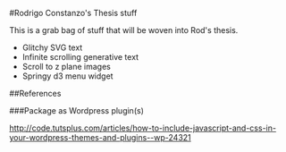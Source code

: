 #Rodrigo Constanzo's Thesis stuff

This is a grab bag of stuff that will be woven into Rod's thesis.

* Glitchy SVG text
* Infinite scrolling generative text
* Scroll to z plane images
* Springy d3 menu widget 

##References

###Package as Wordpress plugin(s)

http://code.tutsplus.com/articles/how-to-include-javascript-and-css-in-your-wordpress-themes-and-plugins--wp-24321


